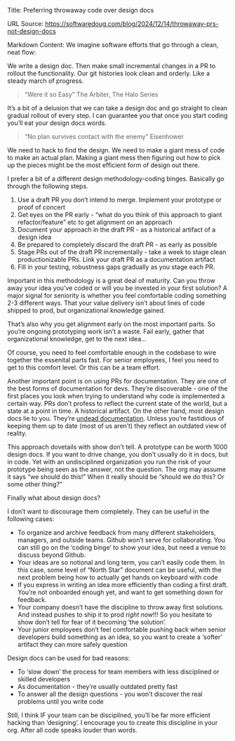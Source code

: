 Title: Preferring throwaway code over design docs

URL Source: https://softwaredoug.com/blog/2024/12/14/throwaway-prs-not-design-docs

Markdown Content:
We imagine software efforts that go through a clean, neat flow:

We write a design doc. Then make small incremental changes in a PR to rollout the functionality. Our git histories look clean and orderly. Like a steady march of progress.

> “Were it so Easy” The Arbiter, The Halo Series

It’s a bit of a delusion that we can take a design doc and go straight to clean gradual rollout of every step. I can guarantee you that once you start coding you’ll eat your design docs words.

> “No plan survives contact with the enemy” Eisenhower

We need to hack to find the design. We need to make a giant mess of code to make an actual plan. Making a giant mess then figuring out how to pick up the pieces might be the most efficient form of design out there.

I prefer a bit of a different design methodology-coding binges. Basically go through the following steps.

1.  Use a draft PR you don’t intend to merge. Implement your prototype or proof of concert
2.  Get eyes on the PR early - “what do you think of this approach to giant refactor/feature” etc to get alignment on an approach
3.  Document your approach in the draft PR - as a historical artifact of a design idea
4.  Be prepared to completely discard the draft PR - as early as possible
5.  Stage PRs out of the draft PR incrementally - take a week to stage clean productionizable PRs. Link your draft PR as a documentation artifact
6.  Fill in your testing, robustness gaps gradually as you stage each PR.

Important in this methodology is a great deal of maturity. Can you throw away your idea you’ve coded or will you be invested in your first solution? A major signal for seniority is whether you feel comfortable coding something 2-3 different ways. That your value delivery isn’t about lines of code shipped to prod, but organizational knowledge gained.

That’s also why you get alignment early on the most important parts. So you’re ongoing prototyping work isn’t a waste. Fail early, gather that organizational knowledge, get to the next idea…

Of course, you need to feel comfortable enough in the codebase to wire together the essenital parts fast. For senior employees, I feel you need to get to this comfort level. Or this can be a team effort.

Another important point is on using PRs for documentation. They are one of the best forms of documentation for devs. They’re discoverable - one of the first places you look when trying to understand why code is implemented a certain way. PRs don’t profess to reflect the current state of the world, but a state at a point in time. A historical artifact. On the other hand, most design docs lie to you. They’re [undead documentation](https://softwaredoug.com/blog/2023/10/13/fight-undead-documentation). Unless you’re fastidious of keeping them up to date (most of us aren’t) they reflect an outdated view of reality.

This approach dovetails with show don’t tell. A prototype can be worth 1000 design docs. If you want to drive change, you don’t usually do it in docs, but in code. Yet with an undisciplined organization you run the risk of your prototype being seen as the answer, not the question. The org may assume it says “we should do this!” When it really should be “should we do this? Or some other thing?”

Finally what about design docs?

I don’t want to discourage them completely. They can be useful in the following cases:

*   To organize and archive feedback from many different stakeholders, managers, and outside teams. Github won’t serve for collaborating. You can still go on the ‘coding binge’ to show your idea, but need a venue to discuss beyond Github.
*   Your ideas are so notional and long term, you can’t easily code them. In this case, some level of “North Star” document can be useful, with the next problem being how to actually get hands on keyboard with code
*   If you express in writing an idea more efficiently than coding a first draft. You’re not onboarded enough yet, and want to get something down for feedback.
*   Your company doesn’t have the discipline to throw away first solutions. And instead pushes to ship it to prod _right now_!!! So you hesitate to show don’t tell for fear of it becoming ‘the solution’.
*   Your junior employees don’t feel comfortable pushing back when senior developers build something as an idea, so you want to create a ‘softer’ artifact they can more safely question

Design docs can be used for bad reasons:

*   To ‘slow down’ the process for team members with less disciplined or skilled developers
*   As documentation - they’re usually outdated pretty fast
*   To answer all the design questions - you won’t discover the real problems until you write code

Still, I think IF your team can be discipilned, you’ll be far more efficient hacking than ‘designing’. I encourage you to create this discipline in your org. After all code speaks louder than words.
